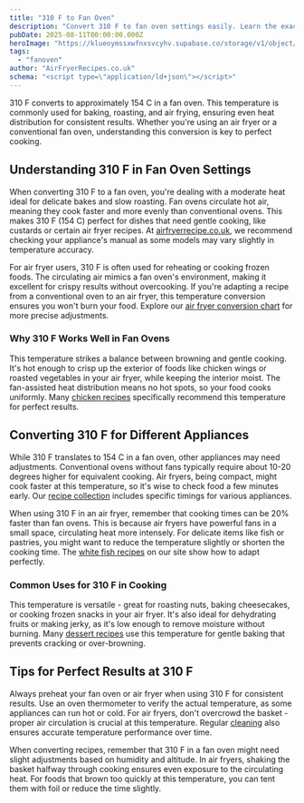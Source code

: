 ```yaml
---
title: "310 F to Fan Oven"
description: "Convert 310 F to fan oven settings easily. Learn the exact temperature and how it affects air fryer cooking for perfect results every time."
pubDate: 2025-08-11T00:00:00.000Z
heroImage: "https://klueoymssxwfnxsvcyhv.supabase.co/storage/v1/object/public/md/310-f-to-fan-oven-4cb1793b.png"
tags:
  - "fanoven"
author: "AirFryerRecipes.co.uk"
schema: "<script type=\"application/ld+json\"></script>"
---
```


<p>310 F converts to approximately 154 C in a fan oven. This temperature is commonly used for baking, roasting, and air frying, ensuring even heat distribution for consistent results. Whether you're using an air fryer or a conventional fan oven, understanding this conversion is key to perfect cooking.</p>

<h2>Understanding 310 F in Fan Oven Settings</h2>
<p>When converting 310 F to a fan oven, you're dealing with a moderate heat ideal for delicate bakes and slow roasting. Fan ovens circulate hot air, meaning they cook faster and more evenly than conventional ovens. This makes 310 F (154 C) perfect for dishes that need gentle cooking, like custards or certain air fryer recipes. At <a href=https://www.airfryerrecipe.co.uk>airfryerrecipe.co.uk</a>, we recommend checking your appliance's manual as some models may vary slightly in temperature accuracy.</p>

<p>For air fryer users, 310 F is often used for reheating or cooking frozen foods. The circulating air mimics a fan oven's environment, making it excellent for crispy results without overcooking. If you're adapting a recipe from a conventional oven to an air fryer, this temperature conversion ensures you won't burn your food. Explore our <a href=https://www.airfryerrecipe.co.uk/air-fryer-conversion-chart>air fryer conversion chart</a> for more precise adjustments.</p>

<h3>Why 310 F Works Well in Fan Ovens</h3>
<p>This temperature strikes a balance between browning and gentle cooking. It's hot enough to crisp up the exterior of foods like chicken wings or roasted vegetables in your air fryer, while keeping the interior moist. The fan-assisted heat distribution means no hot spots, so your food cooks uniformly. Many <a href=https://www.airfryerrecipe.co.uk/recipe-category/chicken>chicken recipes</a> specifically recommend this temperature for perfect results.</p>

<h2>Converting 310 F for Different Appliances</h2>
<p>While 310 F translates to 154 C in a fan oven, other appliances may need adjustments. Conventional ovens without fans typically require about 10-20 degrees higher for equivalent cooking. Air fryers, being compact, might cook faster at this temperature, so it's wise to check food a few minutes early. Our <a href=https://www.airfryerrecipe.co.uk/recipes>recipe collection</a> includes specific timings for various appliances.</p>

<p>When using 310 F in an air fryer, remember that cooking times can be 20% faster than fan ovens. This is because air fryers have powerful fans in a small space, circulating heat more intensely. For delicate items like fish or pastries, you might want to reduce the temperature slightly or shorten the cooking time. The <a href=https://www.airfryerrecipe.co.uk/recipe-category/white-fish>white fish recipes</a> on our site show how to adapt perfectly.</p>

<h3>Common Uses for 310 F in Cooking</h3>
<p>This temperature is versatile - great for roasting nuts, baking cheesecakes, or cooking frozen snacks in your air fryer. It's also ideal for dehydrating fruits or making jerky, as it's low enough to remove moisture without burning. Many <a href=https://www.airfryerrecipe.co.uk/recipe-category/dessert>dessert recipes</a> use this temperature for gentle baking that prevents cracking or over-browning.</p>

<h2>Tips for Perfect Results at 310 F</h2>
<p>Always preheat your fan oven or air fryer when using 310 F for consistent results. Use an oven thermometer to verify the actual temperature, as some appliances can run hot or cold. For air fryers, don't overcrowd the basket - proper air circulation is crucial at this temperature. Regular <a href=https://www.airfryerrecipe.co.uk/air-fryer-cleaner>cleaning</a> also ensures accurate temperature performance over time.</p>

<p>When converting recipes, remember that 310 F in a fan oven might need slight adjustments based on humidity and altitude. In air fryers, shaking the basket halfway through cooking ensures even exposure to the circulating heat. For foods that brown too quickly at this temperature, you can tent them with foil or reduce the time slightly.</p>
